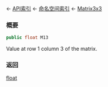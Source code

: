 ← [API索引](Api-Index) ← [命名空间索引](Namespace-Index) ← [Matrix3x3](VRageMath.Matrix3x3)

### 概要

```csharp
public float M13
```

Value at row 1 column 3 of the matrix.

### 返回

[float](https://docs.microsoft.com/en-us/dotnet/api/System.Single?view=netframework-4.6)

